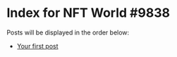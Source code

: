 # Index for NFT World #9838
Posts will be displayed in the order below:

- [Your first post](./001-first.md)

